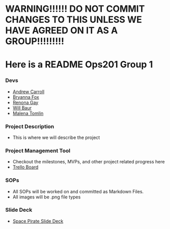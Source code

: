 # WARNING!!!!!!  DO NOT COMMIT CHANGES TO THIS UNLESS WE HAVE AGREED ON IT AS A GROUP!!!!!!!!!

# Here is a README  Ops201 Group 1

### Devs

- [Andrew Carroll](https://github.com/iAmAndrewCarroll)
- [Bryanna Fox](https://github.com/BryannaKFox)
- [Renona Gay](https://github.com/Foodisthebest)
- [Will Baur](https://github.com/Wrbaur/Wrbaur)
- [Malena Tomlin](https://github.com/mtcf987)

### Project Description

- This is where we will describe the project

### Project Management Tool

- Checkout the milestones, MVPs, and other project related progress here
- [Trello Board](https://trello.com/b/3tjWW9Ub/201-group-project)

### SOPs

- All SOPs will be worked on and committed as Markdown Files.  
- All images will be .png file types

### Slide Deck

- [Space Pirate Slide Deck](https://docs.google.com/presentation/d/1p6nGzeAlwlXEcFhzVMi5qCebhxeiHTLOaONaqxhFLEM/edit#slide=id.g29b46e24f73_0_47)


